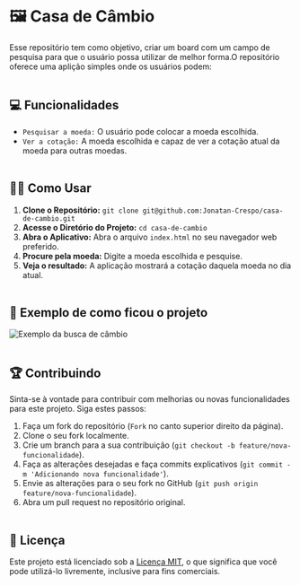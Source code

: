 # 🖼️ Casa de Câmbio

Esse repositório tem como objetivo, criar um board com um campo de pesquisa para que o usuário possa utilizar de melhor forma.O repositório oferece uma aplição simples onde os usuários podem:<br><br>

## 💻  Funcionalidades
- `Pesquisar a moeda:` O usuário pode colocar a moeda escolhida.
- `Ver a cotação:` A moeda escolhida e capaz de ver a cotação atual da moeda para outras moedas.
<br><br>

## 👨‍💻 Como Usar
1. **Clone o Repositório:** `git clone git@github.com:Jonatan-Crespo/casa-de-cambio.git`
2. **Acesse o Diretório do Projeto:** `cd casa-de-cambio`
3. **Abra o Aplicativo:** Abra o arquivo `index.html` no seu navegador web preferido.
4. **Procure pela moeda:** Digite a moeda escolhida e pesquise.
5. **Veja o resultado:** A aplicação mostrará a cotação daquela moeda no dia atual.
<br><br>

## 🎨 Exemplo de como ficou o projeto
![Exemplo da busca de câmbio]([https://media.giphy.com/media/v1.Y2lkPTc5MGI3NjExY3FycTdiaW16OTJwN2VjMHVxdGkzYjM0cHF2bmtncDdzazg1eDIxdCZlcD12MV9pbnRlcm5hbF9naWZfYnlfaWQmY3Q9Zw/V1RVYAyMrCleeyI2vA/giphy.gif])
<br><br>

## 🏆 Contribuindo
Sinta-se à vontade para contribuir com melhorias ou novas funcionalidades para este projeto. Siga estes passos:
<br>
1. Faça um fork do repositório (`Fork` no canto superior direito da página).
2. Clone o seu fork localmente.
3. Crie um branch para a sua contribuição (`git checkout -b feature/nova-funcionalidade`).
4. Faça as alterações desejadas e faça commits explicativos (`git commit -m 'Adicionando nova funcionalidade'`).
5. Envie as alterações para o seu fork no GitHub (`git push origin feature/nova-funcionalidade`).
6. Abra um pull request no repositório original.
<br><br>

## 📝 Licença
Este projeto está licenciado sob a [Licença MIT](link-para-o-arquivo-de-licenca), o que significa que você pode utilizá-lo livremente, inclusive para fins comerciais.
